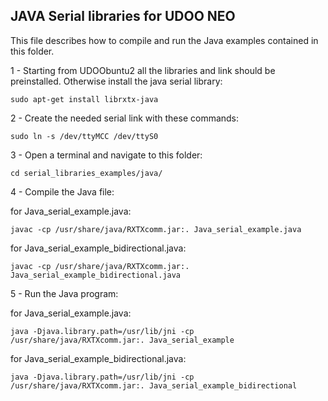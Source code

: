 JAVA Serial libraries for UDOO NEO
-----------------

This file describes how to compile and run the Java examples contained in this folder.

1 - Starting from UDOObuntu2 all the libraries and link should be preinstalled. Otherwise install the java serial library:

    sudo apt-get install librxtx-java

2 - Create the needed serial link with these commands:

    sudo ln -s /dev/ttyMCC /dev/ttyS0

3 - Open a terminal and navigate to this folder:

    cd serial_libraries_examples/java/

4 - Compile the Java file:

for Java_serial_example.java:

    javac -cp /usr/share/java/RXTXcomm.jar:. Java_serial_example.java

for Java_serial_example_bidirectional.java:

    javac -cp /usr/share/java/RXTXcomm.jar:. Java_serial_example_bidirectional.java

5 - Run the Java program:

for Java_serial_example.java:

    java -Djava.library.path=/usr/lib/jni -cp /usr/share/java/RXTXcomm.jar:. Java_serial_example

for Java_serial_example_bidirectional.java:

    java -Djava.library.path=/usr/lib/jni -cp /usr/share/java/RXTXcomm.jar:. Java_serial_example_bidirectional
